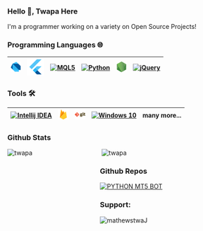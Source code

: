 ### Hello 👋, Twapa Here

<div>
 <p>
I'm a programmer working on a variety on Open Source Projects!
</p>
</div>

### Programming Languages 🌐

| [<img src="https://raw.githubusercontent.com/github/explore/main/topics/dart/dart.png" alt="Dart" width="24">](https://dart.dev/) | [<img src="https://raw.githubusercontent.com/github/explore/80688e429a7d4ef2fca1e82350fe8e3517d3494d/topics/flutter/flutter.png" alt="Flutter" width="38">](https://flutter.dev/)  | [<img src="https://c.mql5.com/i/community/logo_mql5-2.png" alt="MQL5" width="24">](https://www.mql5.com/en/market/product/89178?source=Site+Profile+Seller#description)  |  [<img src="https://upload.wikimedia.org/wikipedia/commons/thumb/c/c3/Python-logo-notext.svg/640px-Python-logo-notext.svg.png" alt="Python" width="24">](https://www.python.org) |  [<img src="https://raw.githubusercontent.com/github/explore/80688e429a7d4ef2fca1e82350fe8e3517d3494d/topics/nodejs/nodejs.png" alt="NodeJS" width="24">](https://nodejs.org/) | [<img src="https://www.tradingview.com/pine-script-docs/en/v5/_images/Pine_Script_logo_text.png" alt="jQuery" width="24">](https://www.tradingview.com/pine-script-docs/en/v5/Introduction.html)
|---|---|---|---|---|---|
 
### Tools 🛠️

| [<img src="https://logonoid.com/images/thumbs/intellij-idea-logo.png" alt="Intellij IDEA" width="24">](https://www.jetbrains.com/idea/) |  [<img src="https://raw.githubusercontent.com/github/explore/80688e429a7d4ef2fca1e82350fe8e3517d3494d/topics/firebase/firebase.png" alt="firebase" width="24">](https://firebase.google.com/) | [<img src="https://raw.githubusercontent.com/github/explore/80688e429a7d4ef2fca1e82350fe8e3517d3494d/topics/git/git.png" alt="Git" width="24">](https://git-scm.com/) | [<img src="https://p1.hiclipart.com/preview/479/432/6/microsoft-windows-8-logo-microsoft-windows-logo-png-clipart.jpg" alt="Windows 10" width="24">](https://it.wikipedia.org/wiki/Windows_10) | many more...
|---|---|---|---|---|

### Github Stats

<p><img align="left" src="https://github-readme-stats.vercel.app/api/top-langs?username=twapa&show_icons=true&locale=en&layout=compact" height="210" width="210" alt="twapa" /></p>

<p>&nbsp;<img  src="https://github-readme-stats.vercel.app/api?username=twapa&show_icons=true&locale=en" height="210" width="310" alt="twapa" /></p>

### Github Repos

[![PYTHON MT5 BOT ](https://github-readme-stats.vercel.app/api/pin/?username=twapa&repo=MT5-PYTHON-BOT&show_owner=true&theme=onedark)](https://github.com/Twapa/MT5-PYTHON-BOT)



<h3 align="left">Support:</h3>
<p><a href="https://www.buymeacoffee.com/mathewstwaJ"> <img align="left" src="https://cdn.buymeacoffee.com/buttons/v2/default-yellow.png" height="50" width="210" alt="mathewstwaJ" /></a></p><br><br>
